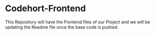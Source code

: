 # Codehort-Frontend



This Repository will have the Frontend files of our Project and we will be updating the Readme file once the base code is pushed.

